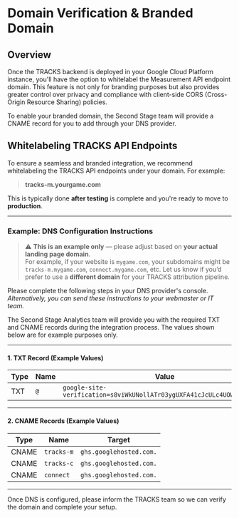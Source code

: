 # Domain Verification & Branded Domain

## Overview 

Once the TRACKS backend is deployed in your Google Cloud Platform instance, you'll have the option to whitelabel the Measurement API endpoint domain. This feature is not only for branding purposes but also provides greater control over privacy and compliance with client-side CORS (Cross-Origin Resource Sharing) policies.

To enable your branded domain, the Second Stage team will provide a CNAME record for you to add through your DNS provider. 

## Whitelabeling TRACKS API Endpoints

To ensure a seamless and branded integration, we recommend whitelabeling the TRACKS API endpoints under your domain. For example:

> **tracks-m.yourgame.com**

This is typically done **after testing** is complete and you're ready to move to **production**.

---

### Example: DNS Configuration Instructions

> ⚠️ **This is an example only** — please adjust based on **your actual landing page domain**.  
> For example, if your website is `mygame.com`, your subdomains might be `tracks-m.mygame.com`, `connect.mygame.com`, etc.
> Let us know if you’d prefer to use a **different domain** for your TRACKS attribution pipeline.

Please complete the following steps in your DNS provider's console.  
_Alternatively, you can send these instructions to your webmaster or IT team._

The Second Stage Analytics team will provide you with the required TXT and CNAME records during the integration process.
The values shown below are for example purposes only.

---

#### 1. **TXT Record (Example Values)**

| Type | Name | Value |
|------|------|-------|
| TXT  | `@`  | `google-site-verification=s8viWkUNollATr03ygUXFA41cJcULc4UOWN4JP0D9Kc` |

---

#### 2. **CNAME Records (Example Values)**

| Type  | Name       | Target                  |
|-------|------------|--------------------------|
| CNAME | `tracks-m` | `ghs.googlehosted.com.` |
| CNAME | `tracks-c` | `ghs.googlehosted.com.` |
| CNAME | `connect`  | `ghs.googlehosted.com.` |

---

Once DNS is configured, please inform the TRACKS team so we can verify the domain and complete your setup.
